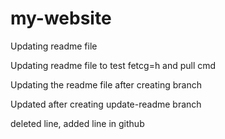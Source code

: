 # my-website
Updating readme file

Updating readme file to test fetcg=h and pull cmd

Updating the readme file after creating branch

Updated after creating update-readme branch


deleted line, added line in github
